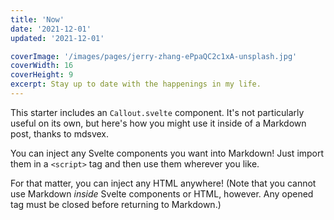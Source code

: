 ```yaml
---
title: 'Now'
date: '2021-12-01'
updated: '2021-12-01'

coverImage: '/images/pages/jerry-zhang-ePpaQC2c1xA-unsplash.jpg'
coverWidth: 16
coverHeight: 9
excerpt: Stay up to date with the happenings in my life.
---
```


This starter includes an `Callout.svelte` component. It's not particularly useful on its own, but here's how you might use it inside of a Markdown post, thanks to mdsvex.

You can inject any Svelte components you want into Markdown! Just import them in a `<script>` tag and then use them wherever you like.

For that matter, you can inject any HTML anywhere! (Note that you cannot use Markdown _inside_ Svelte components or HTML, however. Any opened tag must be closed before returning to Markdown.)
